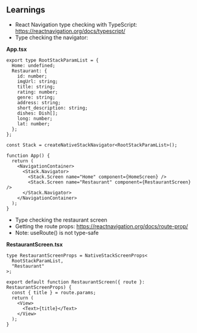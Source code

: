 ## Learnings
- React Navigation type checking with TypeScript: https://reactnavigation.org/docs/typescript/
- Type checking the navigator:

<b>App.tsx</b>
``` TS
export type RootStackParamList = {
  Home: undefined;
  Restaurant: {
    id: number;
    imgUrl: string;
    title: string;
    rating: number;
    genre: string;
    address: string;
    short_description: string;
    dishes: Dish[];
    long: number;
    lat: number;
  };
};

const Stack = createNativeStackNavigator<RootStackParamList>();

function App() {
  return (
    <NavigationContainer>
      <Stack.Navigator>
        <Stack.Screen name="Home" component={HomeScreen} />
        <Stack.Screen name="Restaurant" component={RestaurantScreen} />
      </Stack.Navigator>
    </NavigationContainer>
  );
}
```
- Type checking the restaurant screen
- Getting the route props: https://reactnavigation.org/docs/route-prop/
- Note: useRoute() is not type-safe

<b>RestaurantScreen.tsx</b>
``` TS
type RestaurantScreenProps = NativeStackScreenProps<
  RootStackParamList,
  "Restaurant"
>;

export default function RestaurantScreen({ route }: RestaurantScreenProps) {
  const { title } = route.params;
  return (
    <View>
      <Text>{title}</Text>
    </View>
  );
}
```
